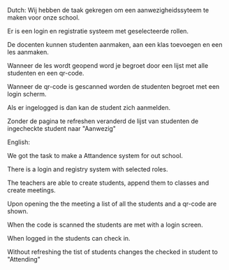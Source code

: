 Dutch:
Wij hebben de taak gekregen om een aanwezigheidssyteem te maken voor onze school.

Er is een login en registratie systeem met geselecteerde rollen.

De docenten kunnen studenten aanmaken, aan een klas toevoegen en een les aanmaken.

Wanneer de les wordt geopend word je begroet door een lijst met alle studenten en een qr-code.

Wanneer de qr-code is gescanned worden de studenten begroet met een login scherm.

Als er ingelogged is dan kan de student zich aanmelden.

Zonder de pagina te refreshen veranderd de lijst van studenten de ingecheckte student naar "Aanwezig"

English:

We got the task to make a Attandence system for out school. 

There is a login and registry system with selected roles.

The teachers are able to create students, append them to classes and create meetings.

Upon opening the the meeting a list of all the students and a qr-code are shown.

When the code is scanned the students are met with a login screen.

When logged in the students can check in.

Without refreshing the tist of students changes the checked in student to "Attending"
